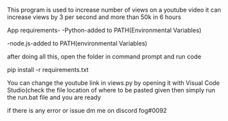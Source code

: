 

This program is used to increase number of views on a youtube video
it can increase views by 3 per second and more than 50k in 6 hours

App requirements-
-Python-added to PATH(Environmental Variables)

-node.js-added to PATH(environmental Variables)

after doing all this, open the folder in command prompt and run code

pip install -r requirements.txt

You can change the youtube link in views.py by opening it with Visual Code Studio(check the file location of where to be pasted given
then simply run the run.bat file and you are ready



if there is any error or issue dm me on discord
fog#0092
